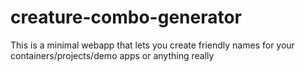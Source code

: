 # creature-combo-generator
This is a minimal webapp that lets you create friendly names for your containers/projects/demo apps or anything really
